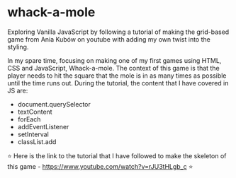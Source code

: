 # whack-a-mole
Exploring Vanilla JavaScript by following a tutorial of making the grid-based game from Ania Kubów on youtube with adding my own twist into the styling.

In my spare time, focusing on making one of my first games using HTML, CSS and JavaScript, Whack-a-mole.
The context of this game is that the player needs to hit the square that the mole is in as many times as possible until the time runs out. During the tutorial, the content that I have covered in JS are:

- document.querySelector
- textContent
- forEach
- addEventListener
- setInterval
- classList.add


⭐ Here is the link to the tutorial that I have followed to make the skeleton of this game - https://www.youtube.com/watch?v=rJU3tHLgb_c ⭐
